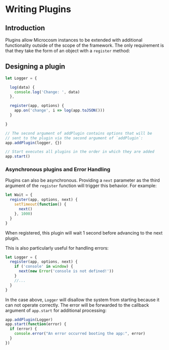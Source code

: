 # Writing Plugins

## Introduction

Plugins allow Microcosm instances to be extended with additional
functionality outside of the scope of the framework. The only
requirement is that they take the form of an object with a `register`
method:

## Designing a plugin

```javascript
let Logger = {

  log(data) {
    console.log('Change: ', data)
  },

  register(app, options) {
    app.on('change', i => log(app.toJSON()))
  }

}

// The second argument of addPlugin contains options that will be
// sent to the plugin via the second argument of `addPlugin`:
app.addPlugin(logger, {})

// Start executes all plugins in the order in which they are added
app.start()
```

### Asynchronous plugins and Error Handling

Plugins can also be asynchronous. Providing a `next` parameter as the
third argument of the `register` function will trigger this
behavior. For example:

```javascript
let Wait = {
  register(app, options, next) {
    setTimeout(function() {
      next()
    }, 1000)
  }
}
```

When registered, this plugin will wait 1 second before advancing to
the next plugin.

This is also particularly useful for handling errors:

```javascript
let Logger = {
  register(app, options, next) {
    if ('console' in window) {
      next(new Error('console is not defined!'))
    }
    //...
  }
}
```

In the case above, `Logger` will disallow the system from starting
because it can not operate correctly. The error will be forwarded to
the callback argument of `app.start` for additional processing:

```javascript
app.addPlugin(Logger)
app.start(function(error) {
  if (error) {
    console.error("An error occurred booting the app:", error)
  }
})
```
